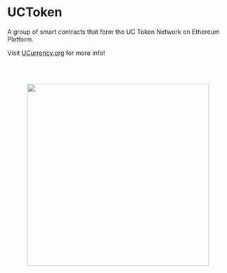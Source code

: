 # UCToken
A group of smart contracts that form the UC Token Network on Ethereum Platform.

Visit [UCurrency.org](http://ucurrency.org/) for more info!

<br/>
<br/>
<p align="center">
  <img width="414" height="414" src="http://www.ucurrency.org/content/images/goldcoin.png">
</p>